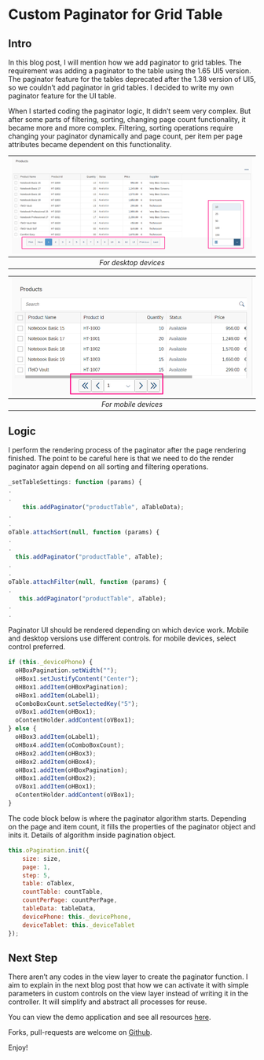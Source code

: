 # Custom Paginator for Grid Table

## Intro

In this blog post, I will mention how we add paginator to grid tables. The requirement was adding a paginator to the table using the 1.65 UI5 version. The paginator feature for the tables deprecated after the 1.38 version of UI5, so we couldn’t add paginator in grid tables. I decided to write my own paginator feature for the UI table.

When I started coding the paginator logic, It didn’t seem very complex. But after some parts of filtering, sorting, changing page count functionality, it became more and more complex. Filtering, sorting operations require changing your paginator dynamically and page count, per item per page attributes became dependent on this functionality.

| ![For desktop devices](images/custom-paginator-1.png) | 
|:--:| 
| *For desktop devices* |

| ![For mobile devices](images/custom-paginator-2.png) | 
|:--:| 
| *For mobile devices* |

## Logic

I perform the rendering process of the paginator after the page rendering finished. The point to be careful here is that we need to do the render paginator again depend on all sorting and filtering operations.

````javascript
_setTableSettings: function (params) {
.
.
    this.addPaginator("productTable", aTableData);
.
.
oTable.attachSort(null, function (params) {
.
.
  this.addPaginator("productTable", aTable);
.
.
oTable.attachFilter(null, function (params) {
.
   this.addPaginator("productTable", aTable);
.
.
````
Paginator UI should be rendered depending on which device work. Mobile and desktop versions use different controls. for mobile devices, select control preferred.

````javascript
if (this._devicePhone) {
  oHBoxPagination.setWidth("");
  oHBox1.setJustifyContent("Center");
  oHBox1.addItem(oHBoxPagination);
  oHBox1.addItem(oLabel1);
  oComboBoxCount.setSelectedKey("5");
  oVBox1.addItem(oHBox1);
  oContentHolder.addContent(oVBox1);
} else {
  oHBox3.addItem(oLabel1);
  oHBox4.addItem(oComboBoxCount);
  oHBox2.addItem(oHBox3);
  oHBox2.addItem(oHBox4);
  oHBox1.addItem(oHBoxPagination);
  oHBox1.addItem(oHBox2);
  oVBox1.addItem(oHBox1);
  oContentHolder.addContent(oVBox1);
}
````
The code block below is where the paginator algorithm starts. Depending on the page and item count, it fills the properties of the paginator object and inits it. Details of algorithm inside pagination object.

````javascript
this.oPagination.init({
    size: size,
    page: 1,
    step: 5,
    table: oTablex,
    countTable: countTable,
    countPerPage: countPerPage,
    tableData: tableData,
    devicePhone: this._devicePhone,
    deviceTablet: this._deviceTablet
});
````

## Next Step

There aren’t any codes in the view layer to create the paginator function. I aim to explain in the next blog post that how we can activate it with simple parameters in custom controls on the view layer instead of writing it in the controller. It will simplify and abstract all processes for reuse.

You can view the demo application and see all resources [here](http://embed.plnkr.co/9Jlh6N/).

Forks, pull-requests are welcome on [Github](https://github.com/Yunustuzun/Paginator-in-Table-UI5).

Enjoy!
